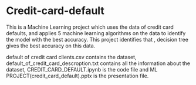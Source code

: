 # Credit-card-default
This is a Machine Learning project which uses the data of credit card defaults, and applies 5 machine learning algorithms on the data to identify the model with the best accuracy.  This project identifies that , decision tree gives the best accuracy on this data.

default of credit card clients.csv contains the dataset, default_of_credit_card_descroption.txt contains all the information about the dataset, CREDIT_CARD_DEFAULT.ipynb is the code file and ML PROJECT(credit_card_default).pptx is the presentation file.
